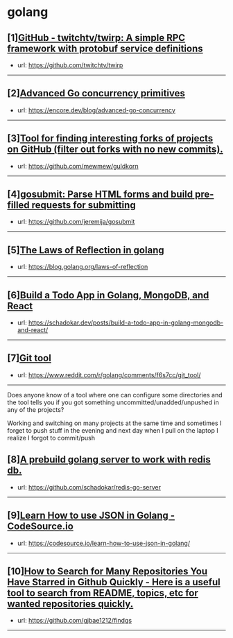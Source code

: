# golang
## [1][GitHub - twitchtv/twirp: A simple RPC framework with protobuf service definitions](https://www.reddit.com/r/golang/comments/f6rpz3/github_twitchtvtwirp_a_simple_rpc_framework_with/)
- url: https://github.com/twitchtv/twirp
---

## [2][Advanced Go concurrency primitives](https://www.reddit.com/r/golang/comments/f6fzv2/advanced_go_concurrency_primitives/)
- url: https://encore.dev/blog/advanced-go-concurrency
---

## [3][Tool for finding interesting forks of projects on GitHub (filter out forks with no new commits).](https://www.reddit.com/r/golang/comments/f6r0xj/tool_for_finding_interesting_forks_of_projects_on/)
- url: https://github.com/mewmew/guldkorn
---

## [4][gosubmit: Parse HTML forms and build pre-filled requests for submitting](https://www.reddit.com/r/golang/comments/f6pzuh/gosubmit_parse_html_forms_and_build_prefilled/)
- url: https://github.com/jeremija/gosubmit
---

## [5][The Laws of Reflection in golang](https://www.reddit.com/r/golang/comments/f6pjkp/the_laws_of_reflection_in_golang/)
- url: https://blog.golang.org/laws-of-reflection
---

## [6][Build a Todo App in Golang, MongoDB, and React](https://www.reddit.com/r/golang/comments/f6pbvp/build_a_todo_app_in_golang_mongodb_and_react/)
- url: https://schadokar.dev/posts/build-a-todo-app-in-golang-mongodb-and-react/
---

## [7][Git tool](https://www.reddit.com/r/golang/comments/f6s7cc/git_tool/)
- url: https://www.reddit.com/r/golang/comments/f6s7cc/git_tool/
---
Does anyone know of a tool where one can configure some directories and the tool tells you if you got something uncommitted/unadded/unpushed in any of the projects?

Working and switching on many projects at the same time and sometimes I forget to push stuff in the evening and next day when I pull on the laptop I realize I forgot to commit/push
## [8][A prebuild golang server to work with redis db.](https://www.reddit.com/r/golang/comments/f6s573/a_prebuild_golang_server_to_work_with_redis_db/)
- url: https://github.com/schadokar/redis-go-server
---

## [9][Learn How to use JSON in Golang - CodeSource.io](https://www.reddit.com/r/golang/comments/f6ppkj/learn_how_to_use_json_in_golang_codesourceio/)
- url: https://codesource.io/learn-how-to-use-json-in-golang/
---

## [10][How to Search for Many Repositories You Have Starred in Github Quickly - Here is a useful tool to search from README, topics, etc for wanted repositories quickly.](https://www.reddit.com/r/golang/comments/f6t3uu/how_to_search_for_many_repositories_you_have/)
- url: https://github.com/gjbae1212/findgs
---

